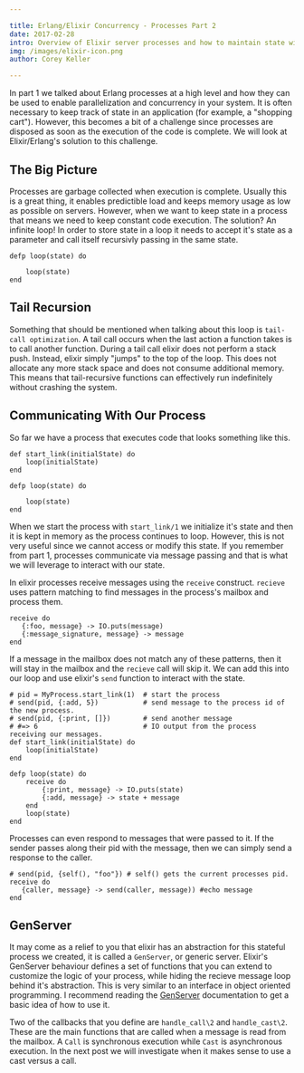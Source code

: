 ```yaml
---

title: Erlang/Elixir Concurrency - Processes Part 2
date: 2017-02-28
intro: Overview of Elixir server processes and how to maintain state within a process.
img: /images/elixir-icon.png
author: Corey Keller

---
```

In part 1 we talked about Erlang processes at a high level and how they can be used to enable parallelization and concurrency in your system. It is often necessary to keep track 
of state in an application (for example, a "shopping cart"). However, this becomes a bit of a challenge since processes are disposed as soon as the execution of the code is complete. 
We will look at Elixir/Erlang's solution to this challenge.

## The Big Picture

Processes are garbage collected when execution is complete. Usually this is a great thing, it enables predictible load and keeps memory usage as low as possible on servers. However, 
when we want to keep state in a process that means we need to keep constant code execution. The solution? An infinite loop! In order to store state in a loop it needs to accept it's state
as a parameter and call itself recursivly passing in the same state.

```
defp loop(state) do
    
    loop(state)
end
```

## Tail Recursion

Something that should be mentioned when talking about this loop is `tail-call optimization`. A tail call occurs when the last action a function takes is to call another function. During a
tail call elixir does not perform a stack push. Instead, elixir simply "jumps" to the top of the loop. This does not allocate any more stack space and does not consume additional
memory. This means that tail-recursive functions can effectively run indefinitely without crashing the system. 


## Communicating With Our Process

So far we have a process that executes code that looks something like this.

```
def start_link(initialState) do
    loop(initialState)
end

defp loop(state) do
    
    loop(state)
end
```

When we start the process with `start_link/1` we initialize it's state and then it is kept in memory as the process continues to loop. However, this is not very useful since we cannot access
 or modify this state. If you remember from part 1, processes communicate via message passing and that is what we will leverage to interact with our state.  

 In elixir processes receive messages using the `receive` construct. `recieve` uses pattern matching to find messages in the process's mailbox and process them.

 ```
 receive do
    {:foo, message} -> IO.puts(message)
    {:message_signature, message} -> message
 end
 ```

If a message in the mailbox does not match any of these patterns, then it will stay in the mailbox and the `recieve` call will skip it.
 We can add this into our loop and use elixir's `send` function to interact with the state.

```
# pid = MyProcess.start_link(1)  # start the process
# send(pid, {:add, 5})           # send message to the process id of the new process.
# send(pid, {:print, []})        # send another message
# #=> 6                          # IO output from the process receiving our messages.
def start_link(initialState) do
    loop(initialState)
end

defp loop(state) do
    receive do
        {:print, message} -> IO.puts(state)
        {:add, message} -> state + message
    end
    loop(state)
end
```

Processes can even respond to messages that were passed to it. If the sender passes along their pid with the message, then we can simply send a response to the caller.

 ```
 # send(pid, {self(), "foo"}) # self() gets the current processes pid.
 receive do
    {caller, message} -> send(caller, message)) #echo message
 end
 ```

## GenServer

It may come as a relief to you that elixir has an abstraction for this stateful process we created, it is called a `GenServer`, or generic server. Elixir's GenServer behaviour
defines a set of functions that you can extend to customize the logic of your process, while hiding the recieve message loop behind it's abstraction. This is very similar to an
interface in object oriented programming. I recommend reading the [GenServer](https://hexdocs.pm/elixir/GenServer.html) documentation to get a basic idea of how to use it.

Two of the callbacks that you define are `handle_call\2` and `handle_cast\2`. These are the main functions that are called when a message is read from the mailbox. A `Call` is synchronous
execution while `Cast` is asynchronous execution. In the next post we will investigate when it makes sense to use a cast versus a call.